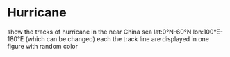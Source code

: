 # Hurricane
show the tracks of hurricane in the near China sea
lat:0°N-60°N lon:100°E-180°E (which can be changed)
each the track line are displayed in one figure with random color
